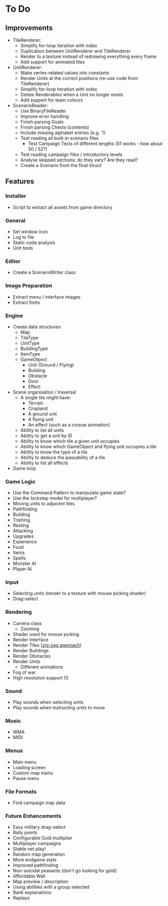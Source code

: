 # To Do

## Improvements

 - TileRenderer:
    - Simplify for-loop iteration with index
    - Duplication between UnitRenderer and TileRenderer
    - Render to a texture instead of redrawing everything every frame
    - Add support for animated tiles
 - UnitRenderer:
    - Make vertex-related values into constants
    - Render Units at the correct positions (re-use code from TileRenderer)
    - Simplify for-loop iteration with index
    - Delete Renderables when a Unit no longer exists
    - Add support for team colours
 - ScenarioReader:
    - Use BinaryFileReader
    - Improve error handling
    - Finish parsing Goals
    - Finish parsing Chests (contents)
    - Include missing alphabet entries (e.g. '!)
    - Test reading all built-in scenario files
        - Test Campaign Texts of different lengths (51 works - how about 50 / 52?)
    - Test reading campaign files / introductory levels
    - Analyse skipped sections; do they vary? Are they read?
    - Create a Scenario from the final struct

## Features

### Installer

 - Script to extract all assets from game directory

### General

 - Set window icon
 - Log to file
 - Static code analysis
 - Unit tests

### Editor

 - Create a ScenarioWriter class

### Image Preparation

 - Extract menu / interface images
 - Extract fonts

### Engine

 - Create data structures:
    - Map
    - TileType
    - UnitType
    - BuildingType
    - ItemType
    - GameObject
        - Unit (Ground / Flying)
        - Building
        - Obstacle
        - Door
        - Effect
 - Scene organisation / traversal
    - A single tile might have:
        - Terrain
        - Cropland
        - A ground unit
        - A flying unit
        - An effect (such as a corpse animation)
    - Ability to list all units
    - Ability to get a unit by ID
    - Ability to know which tile a given unit occupies
    - Ability to know which GameObject and flying unit occupies a tile
    - Ability to know the type of a tile
    - Ability to deduce the passability of a tile
    - Ability to list all effects
 - Game loop

### Game Logic

 - Use the Command Pattern to manipulate game state?
 - Use the lockstep model for multiplayer?
 - Moving units to adjacent tiles
 - Pathfinding
 - Building
 - Training
 - Resting
 - Attacking
 - Upgrades
 - Experience
 - Food
 - Items
 - Spells
 - Monster AI
 - Player AI

### Input

 - Selecting units (render to a texture with mouse picking shader)
 - Drag-select

### Rendering

 - Camera class
    - Zooming
 - Shader used for mouse picking
 - Render Interface
 - Render Tiles ([zig-zag approach](/docs/MECHANICS.md))
 - Render Buildings
 - Render Obstacles
 - Render Units
    - Different animations
 - Fog of war
 - High resolution support (!)

### Sound

 - Play sounds when selecting units
 - Play sounds when instructing units to move

### Music

 - WMA
 - MIDI

### Menus

 - Main menu
 - Loading screen
 - Custom map menu
 - Pause menu

### File Formats

 - Find campaign map data

### Future Enhancements

 - Easy military drag-select
 - Rally points
 - Configurable Gold multiplier
 - Multiplayer campaigns
 - Stable net play!
 - Random map generation
 - More endgame stats
 - Improved pathfinding
 - Non-suicidal peasants (don't go looking for gold)
 - Affordable Wall
 - Map preview / description
 - Using abilities with a group selected
 - Rank explanations
 - Replays
